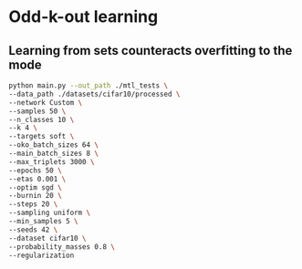 # Odd-k-out learning

## Learning from sets counteracts overfitting to the mode


```bash
python main.py --out_path ./mtl_tests \
--data_path ./datasets/cifar10/processed \
--network Custom \
--samples 50 \
--n_classes 10 \
--k 4 \
--targets soft \
--oko_batch_sizes 64 \
--main_batch_sizes 8 \
--max_triplets 3000 \
--epochs 50 \
--etas 0.001 \
--optim sgd \
--burnin 20 \
--steps 20 \
--sampling uniform \
--min_samples 5 \
--seeds 42 \
--dataset cifar10 \
--probability_masses 0.8 \
--regularization 
```
